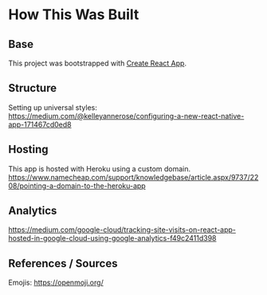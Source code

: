 # How This Was Built

## Base

This project was bootstrapped with [Create React App](https://github.com/facebook/create-react-app).

## Structure

Setting up universal styles: https://medium.com/@kelleyannerose/configuring-a-new-react-native-app-171467cd0ed8

## Hosting

This app is hosted with Heroku using a custom domain. https://www.namecheap.com/support/knowledgebase/article.aspx/9737/2208/pointing-a-domain-to-the-heroku-app

## Analytics

https://medium.com/google-cloud/tracking-site-visits-on-react-app-hosted-in-google-cloud-using-google-analytics-f49c2411d398

## References / Sources

Emojis: https://openmoji.org/
